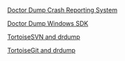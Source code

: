 [Doctor Dump Crash Reporting System](https://drdump.com/crash-reporting-system)

[Doctor Dump Windows SDK](https://drdump.com/public/DoctorDumpSDK/DoctorDumpSDK.zip)

[TortoiseSVN and drdump](https://tortoisesvn.net/crashhandler.html)

[TortoiseGit and drdump](https://github.com/TortoiseGit/TortoiseGit/tree/master/ext/CrashServer)
